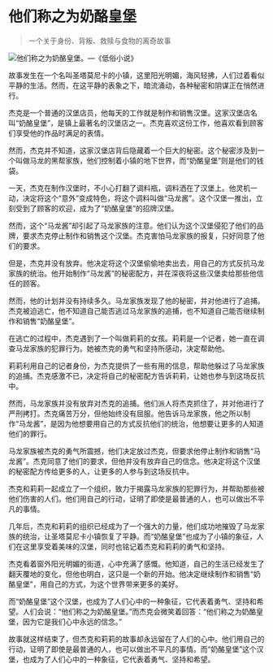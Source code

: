 # 他们称之为奶酪皇堡

> 一个关于身份、背叛、救赎与食物的离奇故事

![他们称之为奶酪皇堡。—《低俗小说》](/images/ff31c634803c406797030ce019bbb75e.jpg)


故事发生在一个名叫圣塔莫尼卡的小镇，这里阳光明媚，海风轻拂，人们过着看似平静的生活。然而，在这平静的表象之下，暗流涌动，各种秘密和阴谋正在悄然进行。

杰克是一个普通的汉堡店员，他每天的工作就是制作和销售汉堡。这家汉堡店名叫“奶酪皇堡”，是镇上最著名的汉堡店之一。杰克喜欢这份工作，他喜欢看到顾客们享受他的作品时满足的表情。

然而，杰克并不知道，这家汉堡店背后隐藏着一个巨大的秘密。这个秘密涉及到一个叫做马龙的黑帮家族，他们控制着小镇的地下世界，而“奶酪皇堡”则是他们的钱袋。

一天，杰克在制作汉堡时，不小心打翻了调料瓶，调料洒在了汉堡上。他灵机一动，决定将这个“意外”变成特色，将这个调料叫做“马龙酱”。这个汉堡一推出，立刻受到了顾客的欢迎，成为了“奶酪皇堡”的招牌汉堡。

然而，这个“马龙酱”却引起了马龙家族的注意。他们认为这个汉堡侵犯了他们的品牌，要求杰克停止制作和销售这个汉堡。杰克害怕马龙家族的报复，只好同意了他们的要求。

但是，杰克并没有放弃。他决定将这个汉堡偷偷地卖出去，用自己的方式反抗马龙家族的统治。他开始制作“马龙酱”的秘密配方，并在深夜将这些汉堡卖给那些他信任的顾客。

然而，他的计划并没有持续多久。马龙家族发现了他的秘密，并对他进行了追捕。杰克被迫逃亡，他不知道自己能否逃过马龙家族的追捕，也不知道自己能否继续制作和销售“奶酪皇堡”。

在逃亡的过程中，杰克遇到了一个叫做莉莉的女孩。莉莉是一个记者，她一直在调查马龙家族的犯罪行为。她被杰克的勇气和坚持所感动，决定帮助他。

莉莉利用自己的记者身份，为杰克提供了一些有用的信息，帮助他躲过了马龙家族的追捕。杰克感激不已，决定将自己的秘密配方告诉莉莉，让她也参与到这场反抗中。

然而，马龙家族并没有放弃对杰克的追捕。他们派人将杰克抓住了，并对他进行了严刑拷打。杰克痛苦万分，但他始终没有屈服。他告诉马龙家族，他之所以制作“马龙酱”，是因为他想要用自己的方式反抗他们的统治，他想要让更多的人知道他们的罪行。

马龙家族被杰克的勇气所震撼，他们决定放过杰克，但要求他停止制作和销售“马龙酱”。杰克同意了他们的要求，但他并没有放弃自己的信念。他决定将这个汉堡的秘密配方传给更多的人，让更多的人参与到这场反抗中。

杰克和莉莉一起成立了一个组织，致力于揭露马龙家族的犯罪行为，并帮助那些被他们伤害的人们。他们用自己的行动，证明了即使是最普通的人，也可以做出不平凡的事情。

几年后，杰克和莉莉的组织已经成为了一个强大的力量，他们成功地摧毁了马龙家族的统治，让圣塔莫尼卡小镇恢复了平静。而“奶酪皇堡”也成为了小镇的象征，人们在这里享受着美味的汉堡，同时也铭记着杰克和莉莉的勇气和坚持。

杰克看着窗外阳光明媚的街道，心中充满了感慨。他知道，自己的生活已经发生了翻天覆地的变化，但他也明白，这只是一个新的开始。他决定继续制作和销售“奶酪皇堡”，用自己的方式，为这个世界带来更多的美好。

而“奶酪皇堡”这个汉堡，也成为了人们心中的一种象征，它代表着勇气、坚持和希望。人们会说：“他们称之为奶酪皇堡。”而杰克会微笑着回答：“他们称之为奶酪皇堡，因为它是我们心中永远的信念。”

故事就这样结束了，但杰克和莉莉的故事却永远留在了人们的心中。他们用自己的行动，证明了即使是最普通的人，也可以做出不平凡的事情。而“奶酪皇堡”这个汉堡，也成为了人们心中的一种象征，它代表着勇气、坚持和希望。